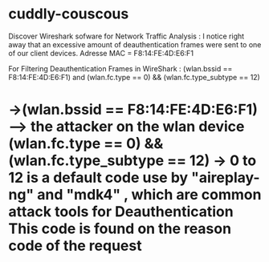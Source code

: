 # cuddly-couscous

Discover Wireshark sofware for Network Traffic Analysis :
  I notice right away that an excessive amount of deauthentication frames were sent to one of our client devices.
  Adresse MAC = F8:14:FE:4D:E6:F1

For Filtering Deauthentication Frames in WireShark :
  (wlan.bssid == F8:14:FE:4D:E6:F1) and (wlan.fc.type == 0) && (wlan.fc.type_subtype == 12)
    
  ->(wlan.bssid == F8:14:FE:4D:E6:F1) --> the attacker on the wlan device
  (wlan.fc.type == 0) && (wlan.fc.type_subtype == 12) -> 0 to 12 is a default code use by "aireplay-ng" and "mdk4" , which are common attack tools for Deauthentication
  This code is found on the reason code of the request
======================================================
